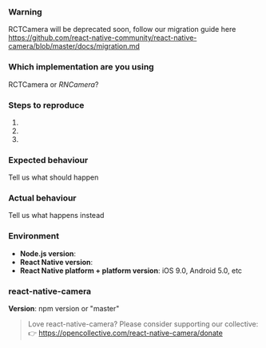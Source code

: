 ### Warning
RCTCamera will be deprecated soon, follow our migration guide here https://github.com/react-native-community/react-native-camera/blob/master/docs/migration.md

### Which implementation are you using

RCTCamera or *RNCamera*?

### Steps to reproduce
1.
2.
3.

### Expected behaviour
Tell us what should happen

### Actual behaviour
Tell us what happens instead

### Environment
- **Node.js version**:
- **React Native version**:
- **React Native platform + platform version**: iOS 9.0, Android 5.0, etc

### react-native-camera
**Version**: npm version or "master"

> Love react-native-camera? Please consider supporting our collective: 👉  https://opencollective.com/react-native-camera/donate
